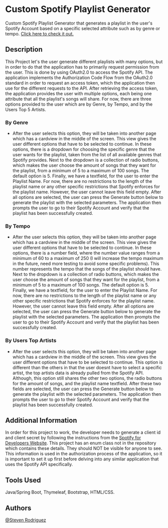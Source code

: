 # **Custom Spotify Playlist Generator**
Custom Spotify Playlist Generator that generates a playlist in the user's Spotify Account based on a specific selected attribute such as by genre or tempo. [Click here to check it out.](http://custom-spotify-playlist-generato-env.eba-ieb4yuxy.us-east-2.elasticbeanstalk.com)

## **Description**
  This Project let's the user generate different playlists with many options, but in order to do that the application has to primarily request permission from the user. This is done by using OAuth2.0 to access the Spotify API. The application implements the Authorization Code Flow from the OAuth2.0 standard in order to request an access token, which the application then use for the different requests to the API. After retrieving the access token, the application provides the user with multiple options, each being one attribute that all the playlist's songs will share. For now, there are three options provided to the user which are by Genre, by Tempo, and by the Users Top 5 Artists. 

  ### **By Genre**
  - After the user selects this option, they will be taken into another page which has a cardview in the middle of the screen. This view gives the user different options that have to be selected to continue. In these options, there is a dropdown for choosing the specific genre that the user wants for the playlist, taken from the list of all available genres that Spotify provides. Next to the dropdown is a collection of radio buttons, which makes the user choose the amount of songs that they want for the playlist, from a minimum of 5 to a maximum of 100 songs. The default option is 5. Finally, we have a textfield, for the user to enter the Playlist Name. For now, there are no restrictions to the length of the playlist name or any other specific restrictions that Spotify enforces for the playlist name. However, the user cannot leave this field empty. After all options are selected, the user can press the Generate button below to generate the playlist with the selected parameters. The application then prompts the user to go to their Spotify Account and verify that the playlist has been successfully created.
    
  ### **By Tempo**
  - After the user selects this option, they will be taken into another page which has a cardview in the middle of the screen. This view gives the user different options that have to be selected to continue. In these options, there is a number field, where the number value ranges from a minimum of 60 to a maximum of 250 (I will increase the tempo maximum in the future, need more testing to avoid some specific problems). This number represents the tempo that the songs of the playlist should have. Next to the dropdown is a collection of radio buttons, which makes the user choose the amount of songs that they want for the playlist, from a minimum of 5 to a maximum of 100 songs. The default option is 5. Finally, we have a textfield, for the user to enter the Playlist Name. For now, there are no restrictions to the length of the playlist name or any other specific restrictions that Spotify enforces for the playlist name. However, the user cannot leave this field empty. After all options are selected, the user can press the Generate button below to generate the playlist with the selected parameters. The application then prompts the user to go to their Spotify Account and verify that the playlist has been successfully created.
    
  ### **By Users Top Artists**
  - After the user selects this option, they will be taken into another page which has a cardview in the middle of the screen. This view gives the user different options that have to be selected to continue. This option is different than the others in that the user doesnt have to select a specific artist, the top artists data is already pulled from the Spotify API. Although, this option still shares the other two options, the radio buttons for the amount of songs, and the playlist name textfield. After these two fields are selected, the user can press the Generate button below to generate the playlist with the selected parameters. The application then prompts the user to go to their Spotify Account and verify that the playlist has been successfully created.

## **Additional Information**
  In order for this project to work, the developer needs to generate a client id and client secret by following the instructions from the [Spotify for Developers Website](https://developer.spotify.com). This project has an enum class not in the repository which contains these details. They should NOT be visible for anyone to see. This information is used in the authorization process of the application, so it is important to set it up first before delving into any similar application that uses the Spotify API specifically. 

## **Tools Used**
  Java/Spring Boot, Thymeleaf, Bootstrap, HTML/CSS.

## Authors
[@Steven Rodriguez](https://github.com/StevenRodriguez94)
